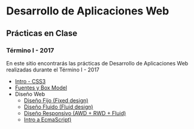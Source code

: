 # Desarrollo de Aplicaciones Web
## Prácticas en Clase
### Término I - 2017

En este sitio encontrarás las prácticas de Desarrollo de Aplicaciones Web realizadas durante el Término I - 2017

* [Intro - CSS3](https://dawfiec.github.io/practicas2017I/intro-css3)
* [Fuentes y Box Model](https://dawfiec.github.io/practicas2017I/fuentes)
* Diseño Web
	* [Diseño Fijo (Fixed design)](https://dawfiec.github.io/practicas2017I/diseno-web/fijo/fijo.html)
	* [Diseño Fluido (Fluid design)](https://dawfiec.github.io/practicas2017I/diseno-web/fluido/fluido.html)
	* [Diseño Responsivo (AWD + RWD + Fluid)](https://dawfiec.github.io/practicas2017I/diseno-web/responsivo/responsivo.html)
	* [Intro a EcmaScript)](https://dawfiec.github.io/practicas2017I/intro-ecmascript/index.html)